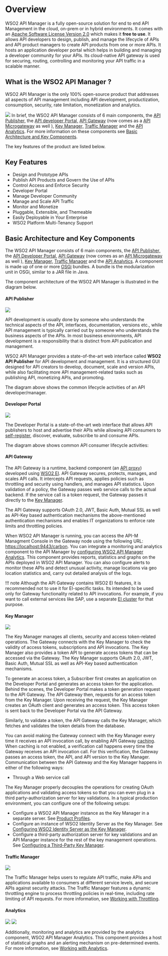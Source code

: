 # Overview

WSO2 API Manager is a fully open-source solution for end to end API Management in the cloud, on-prem or in hybrid environments. It comes with an [Apache Software License Version 2.0](http://www.apache.org/licenses/LICENSE-2.0) which makes it **free to use**. It allows API developers to design, publish, and manage the lifecycle of APIs and API product managers to create API products from one or more APIs. It hosts an application developer portal which helps in building and managing a developer community for your APIs. Its cloud-native API gateway is used for securing, routing, controlling and monitoring your API traffic in a scalable manner.

## **What is the WSO2 API Manager** ?

WSO2 API Manager is the only 100% open-source product that addresses all aspects of API management including API development, productization, consumption, security, rate limitation, monetization and analytics.

![]({{base_path}}/assets/attachments/103327648/103346653.png)
In brief, the WSO2 API Manager consists of 6 main components, the [API Publisher,](#api-publisher) the [API developer Portal,](#developer-portal) [API Gateway](#api-gateway) (now comes as a [API Microgateway](https://docs.wso2.com/display/MG300/API+Microgateway+Documentation) as well ), [Key Manager,](#key-manager) [Traffic Manager](#traffic-manager) and the [API Analytics](#analytics). For more information on these components see [Basic Architecture and Key Components]().

The key features of the product are listed below.

## Key Features

-  Design and Prototype APIs
-  Publish API Products and Govern the Use of APIs
-  Control Access and Enforce Security
-  Developer Portal
-  Manage Developer Community
-  Manage and Scale API Traffic
-  Monitor and Monetize
-  Pluggable, Extensible, and Themeable
-  Easily Deployable in Your Enterprise
-  WSO2 Platform Multi-Tenancy Support


## Basic Architecture and Key Components

The WSO2 API Manager consists of 6 main components, the [API Publisher,](#api-publisher) the [API Developer Portal,](#developer-portal) [API Gateway](#api-gateway) (now comes as an [API Microgateway](https://docs.wso2.com/display/MG310/API+Microgateway+Documentation) as well ), [Key Manager,](#key-manager) [Traffic Manager](#traffic-manager) and the [API Analytics](#analytics). A component is made up of one or more [OSGi](http://www.osgi.org/Technology/Home) bundles. A bundle is the modularization unit in OSGi, similar to a JAR file in Java.

The component architecture of the WSO2 API Manager is illustrated in the diagram below.

#### API Publisher

![]({{base_path}}/assets/attachments/103327648/126556771.png)

API development is usually done by someone who understands the technical aspects of the API, interfaces, documentation, versions etc., while API management is typically carried out by someone who understands the business aspects of the APIs. In most business environments, API development is a responsibility that is distinct from API publication and management.

WSO2 API Manager provides a state-of-the-art web interface called **WSO2 API Publisher** for API development and management. It is a structured GUI designed for API creators to develop, document, scale and version APIs, while also facilitating more API management-related tasks such as publishing API, monetizing APIs, and promoting.

The diagram above shows the common lifecycle activities of an API developer/manager.

#### Developer Portal

![]({{base_path}}/assets/attachments/103327648/126556772.png)

The Developer Portal is a state-of-the-art web interface that allows API publishers to host and advertise their APIs while allowing API consumers to [self-register]({{base_path}}/learn/consume-api/customizations/customizing-the-developer-portal/enabling-or-disabling-self-signup), discover, evaluate, subscribe to and consume APIs.

The diagram above shows common API consumer lifecycle activities:

#### API Gateway

The API Gateway is a runtime, backend component (an [API proxy](https://docs.wso2.com/display/EI660/Working+with+APIs)) developed using [WSO2 EI](https://docs.wso2.com/display/EI660). API Gateway secures, protects, manages, and scales API calls. It intercepts API requests, applies policies such as throttling and security using handlers, and manages API statistics. Upon validation of a policy, the Gateway passes web service calls to the actual backend. If the service call is a token request, the Gateway passes it directly to the [Key Manager](#key-manager).

The API Gateway supports OAuth 2.0, JWT, Basic Auth, Mutual SSL as well as API-Key based authentication mechanisms the above-mentioned authentication mechanisms and enables IT organizations to enforce rate limits and throttling policies.

When WSO2 API Manager is running, you can access the API-M Managment Console in the Gateway node using the following URL: <https://localhost:9443/carbon>. You can integrate a monitoring and analytics component to the API Manager by [configuring WSO2 API Manager Analytics]({{base_path}}/learn/analytics/configuring-apim-analytics.md). This component provides reports, statistics and graphs on the APIs deployed in WSO2 API Manager. You can also configure alerts to monitor these APIs and detect unusual activity, manage locations via geo location statistics and, carry out detailed analysis of the logs.

!!! note
    Although the API Gateway contains WSO2 EI features, it is recommended not to use it for EI-specific tasks. Its intended to be used only for Gateway functionality related to API invocations. For example, if you want to call external services like SAP, use a separate [EI cluster](https://docs.wso2.com/display/EI660/Clustering+the+ESB+Profile) for that purpose.

#### Key Manager

![]({{base_path}}/assets/img/get_started/key-manager.png)


The Key Manager manages all clients, security and access token-related operations. The Gateway connects with the Key Manager to check the validity of access tokens, subscriptions and API invocations. The Key Manager also provides a token API to generate access tokens that can be accessed via the Gateway. The Key Manager supports OAuth 2.0, JWT, Basic Auth, Mutual SSL as well as API-Key based authentication mechanisms. 


 To generate an access token, a Subscriber first creates an application on the Developer Portal and generates an access token for the application. Behind the scenes, the Developer Portal makes a token generation request to the API Gateway. The API Gateway then, requests for an access token from the Key Manager. Upon receiving the request, the Key Manager creates an OAuth client and generates an access token. This access token is sent back to the Developer Portal via the API Gateway. 
 
 Similarly, to validate a token, the API Gateway calls the Key Manager, which fetches and validates the token details from the database.

You can avoid making the Gateway connect with the Key Manager every time it receives an API invocation call, by enabling API Gateway [caching](../../administer/product-configurations/configuring-caching). When caching is not enabled, a verification call happens every time the Gateway receives an API invocation call. For this verification, the Gateway passes an access token, the API, and API version to the Key Manager. Communication between the API Gateway and the Key Manager happens in either of the following ways:

-   Through a Web service call

 The Key Manager properly decouples the operations for creating OAuth applications and validating access tokens so that you can even plug in a third party-authorization server for key validations. In a typical production environment, you can configure one of the following setups:

-   Configure a WSO2 API Manager instance as the Key Manager in a separate server. See [Product Profiles]({{base_path}}/install-and-setup/deploying-wso2-api-manager/distributed-deployment/product-profiles).
-   Configure an instance of WSO2 Identity Server as the Key Manager. See [Configuring WSO2 Identity Server as the Key Manager]({{base_path}}/install-and-setup/deploying-wso2-api-manager/distributed-deployment/configuring-wso2-identity-server-as-a-key-manager).
-   Configure a third-party authorization server for key validations and an API Manager instance for the rest of the key management operations. See [Configuring a Third-Party Key Manager]({{base_path}}/install-and-setup/deploying-wso2-api-manager/distributed-deployment/configure-a-third-party-key-manager).

#### Traffic Manager

![]({{base_path}}/assets/img/get_started/traffic-manager.png)

The Traffic Manager helps users to regulate API traffic, make APIs and applications available to consumers at different service levels, and secure APIs against security attacks. The Traffic Manager features a dynamic throttling engine to process throttling policies in real-time, including rate limiting of API requests. For more information, see [Working with Throttling]({{base_path}}/learn/rate-limiting/introducing-throttling-use-cases).


#### Analytics

![]({{base_path}}/assets/attachments/103327648/126556775.png)
![]({{base_path}}/assets/img/get_started/analytics.png)

Additionally, monitoring and analytics are provided by the analytics component, WSO2 API Manager Analytics. This component provides a host of statistical graphs and an alerting mechanism on pre-determined events. For more information, see [Working with Analytics]({{base_path}}/learn/analytics/configuring-apim-analytics).

